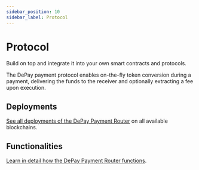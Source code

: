```yaml
---
sidebar_position: 10
sidebar_label: Protocol
---
```


# Protocol

Build on top and integrate it into your own smart contracts and protocols.

The DePay payment protocol enables on-the-fly token conversion during a payment, delivering the funds to the receiver and optionally extracting a fee upon execution.

## Deployments

[See all deployments of the DePay Payment Router](/docs/protocol/deployments) on all available blockchains.

## Functionalities

[Learn in detail how the DePay Payment Router functions](/docs/protocol/functionalities).
